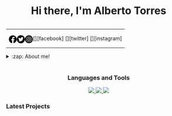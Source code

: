<h1 align="center">Hi there, I'm Alberto Torres </h1>

<table align="right">
<tr>
<td>

[<img align="left" alt="Alberto Torres | Facebook" width="22px" src="./src/facebook.png" />][facebook]
[<img align="left" alt="@Alberto_9808 | Twitter" width="22px" src="./src/twitter.png" />][twitter]
[<img align="left" alt="@alberto_torres1998 | Instagram" width="22px" src="./src/instagram.png" />][instagram]

</td>
</tr>
</table>


<details>
  <summary>:zap: About me!</summary>

### 💻 Software Engineer !!
- 👨‍💻 I currently work as a freelancer. I am a web and mobile developer dedicated to creating software solutions using frameworks such as React.js, React Native, and Expo.
- 🤓 My main programming languages are JavaScript, TypeScript, and Node.js.
- 🔥 I have knowledge about the use of Backend as a Service platforms such as Firebase.
- 🍃 I have also worked with database systems such as Mongo Db, MySQL, PostgreSQL, and Firestore.
</details>

<br />

<h3 align="center">Languages and Tools</h3>

<p align="center">
    <a href="" target="_blank"> <img src="https://img.shields.io/badge/OS-Linux-informational?style=flat&logo=linux&logoColor=white&color=2bbc8a"/> </a>
    <a href="" target="_blank"> <img src="https://img.shields.io/badge/OS-Windows-informational?style=flat&logo=windows&
    <a href="" target="_blank"> <img src="https://img.shields.io/badge/Code-JavaScript-informational?style=flat&logo=javascript&logoColor=white&color=2bbc8a"/> </a>
</p>

### Latest Projects
